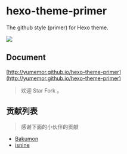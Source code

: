 # hexo-theme-primer

The github style (primer) for Hexo theme. 

![](http://oct8d1mqf.bkt.clouddn.com/2017-03-15-15%3A48%3A24.jpg)

## Document
[http://yumemor.github.io/hexo-theme-primer](http://yumemor.github.io/hexo-theme-primer)

> 欢迎 Star Fork 。 

## 贡献列表

> 感谢下面的小伙伴的贡献 

- [Bakumon](https://github.com/Bakumon)
- [isnine](https://github.com/isnine)